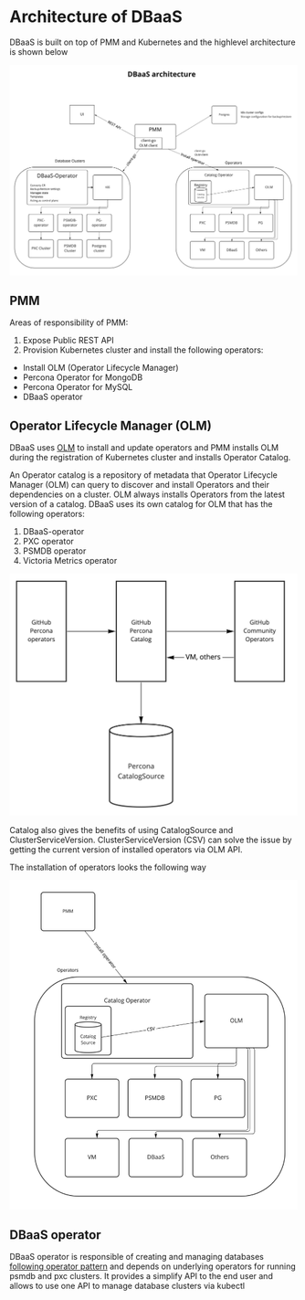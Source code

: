 # Architecture of DBaaS

DBaaS is built on top of PMM and Kubernetes and the highlevel architecture is shown below

![!](../_images/dbaas_arch.jpg)

## PMM

Areas of responsibility of PMM:

1. Expose Public REST API
2. Provision Kubernetes cluster and install the following operators:
  * Install OLM (Operator Lifecycle Manager)
  * Percona Operator for MongoDB
  * Percona Operator for MySQL
  * DBaaS operator

## Operator Lifecycle Manager (OLM)

DBaaS uses [OLM](https://olm.operatorframework.io/docs/) to install and update operators and PMM installs OLM during the registration of Kubernetes cluster and installs Operator Catalog.

An Operator catalog is a repository of metadata that Operator Lifecycle Manager (OLM) can query to discover and install Operators and their dependencies on a cluster. OLM always installs Operators from the latest version of a catalog. DBaaS uses its own catalog for OLM that has the following operators:

1. DBaaS-operator
2. PXC operator
3. PSMDB operator
4. Victoria Metrics operator

![!](../_images/dbaas_catalog.jpg)

Catalog also gives the benefits of using CatalogSource and ClusterServiceVersion. ClusterServiceVersion (CSV) can solve the issue by getting the current version of installed operators via OLM API.

The installation of operators looks the following way

![!](../_images/olm_install.jpg)

## DBaaS operator

DBaaS operator is responsible of creating and managing databases [following operator pattern](https://kubernetes.io/docs/concepts/extend-kubernetes/operator/) and depends on underlying operators for running psmdb and pxc clusters. It provides a simplify API to the end user and allows to use one API to manage database clusters via kubectl


